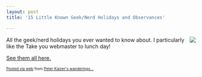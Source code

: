 ```yaml
---
layout: post
title: '15 Little Known Geek/Nerd Holidays and Observances'

---
```


<div class='posterous_autopost'><div class="posterous_bookmarklet_entry"> <img src="http://neatorama.cachefly.net/misscellania/150invention.jpg" style="float: right;" />    <p>All the geek/nerd holidays you ever wanted to know about.  I particularly like the Take you webmaster to lunch day!</p>    <p><a href="http://www.neatorama.com/2010/04/30/15-little-known-geeknerd-holidays-and-observances/">See them all here.</a></p> <p></p></div>      <p style="font-size: 10px;">  <a href="http://posterous.com">Posted via web</a>   from <a href="http://random.peterkaizer.com/15-little-known-geeknerd-holidays-and-observa">Peter Kaizer's wanderings...</a>  </p>  </div>
